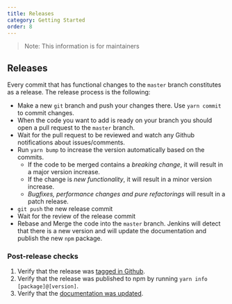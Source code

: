```yaml
---
title: Releases
category: Getting Started
order: 8
---
```


> Note: This information is for maintainers

## Releases

Every commit that has functional changes to the `master` branch constitutes as a release. The release process is the following:

- Make a new `git` branch and push your changes there. Use `yarn commit` to commit changes.
- When the code you want to add is ready on your branch you should open a pull request to the `master` branch.
- Wait for the pull request to be reviewed and watch any Github notifications about issues/comments.
- Run `yarn bump` to increase the version automatically based on the commits.
  - If the code to be merged contains a _breaking change_, it will result in a major version increase.
  - If the change is _new functionality_, it will result in a minor version increase.
  - _Bugfixes, performance changes and pure refactorings_ will result in a patch release.
- `git push` the new release commit
- Wait for the review of the release commit
- Rebase and Merge the code into the `master` branch. Jenkins will detect that there is a new version and will update the documentation and publish the new `npm` package.

### Post-release checks

1. Verify that the release was [tagged in Github](https://github.com/instructure/instructure-ui/releases).
1. Verify that the release was published to npm by running `yarn info [package]@[version]`.
1. Verify that the [documentation was updated](https://instructure.design/).
